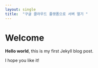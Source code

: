 ```yaml
---
layout: single
title:  "구글 클라우드 플랫폼으로 서벼 열기 "
---
```


# Welcome

**Hello world**, this is my first Jekyll blog post.

I hope you like it!
